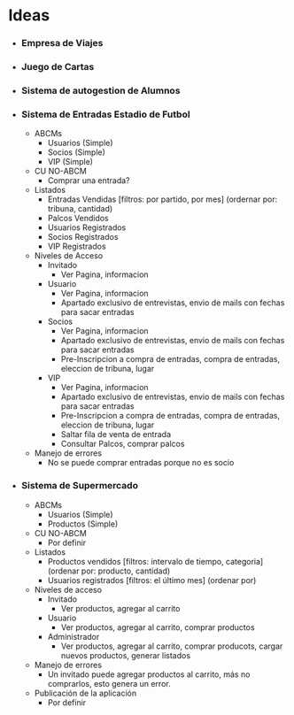 # Ideas

- ### Empresa de Viajes
- ### Juego de Cartas
- ### Sistema de autogestion de Alumnos
- ### Sistema de Entradas Estadio de Futbol
    - ABCMs
        - Usuarios (Simple)
        - Socios (Simple)
        - VIP (Simple)
    - CU NO-ABCM
        - Comprar una entrada?
    - Listados
        - Entradas Vendidas [filtros: por partido, por mes] (ordernar por: tribuna, cantidad)
        - Palcos Vendidos
        - Usuarios Registrados
        - Socios Registrados
        - VIP Registrados
    - Niveles de Acceso
        - Invitado
            - Ver Pagina, informacion
        - Usuario
            - Ver Pagina, informacion
            - Apartado exclusivo de entrevistas, envio de mails con fechas para sacar entradas
        - Socios
            - Ver Pagina, informacion
            - Apartado exclusivo de entrevistas, envio de mails con fechas para sacar entradas 
            - Pre-Inscripcion a compra de entradas, compra de entradas, eleccion de tribuna, lugar
        - VIP
            - Ver Pagina, informacion
            - Apartado exclusivo de entrevistas, envio de mails con fechas para sacar entradas 
            - Pre-Inscripcion a compra de entradas, compra de entradas, eleccion de tribuna, lugar
            - Saltar fila de venta de entrada
            - Consultar Palcos, comprar palcos
    - Manejo de errores
        - No se puede comprar entradas porque no es socio

- ### Sistema de Supermercado
    - ABCMs
        - Usuarios (Simple)
        - Productos (Simple)
    - CU NO-ABCM
        - Por definir
    - Listados
        - Productos vendidos [filtros: intervalo de tiempo, categoria] (ordenar por: producto, cantidad)
        - Usuarios registrados [filtros: el último mes] (ordenar por)
    - Niveles de acceso
        - Invitado
            - Ver productos, agregar al carrito
        - Usuario
            - Ver productos, agregar al carrito, comprar productos
        - Administrador
            - Ver productos, agregar al carrito, comprar producots, cargar nuevos productos, generar listados
    - Manejo de errores
        - Un invitado puede agregar productos al carrito, más no comprarlos, esto genera un error.
    - Publicación de la aplicación
        - Por definir